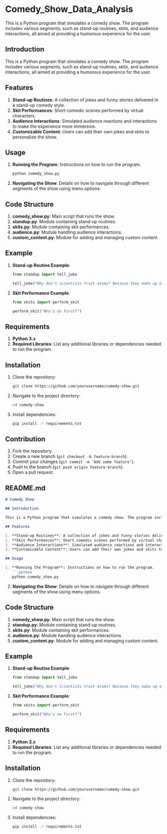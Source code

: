# Comedy_Show_Data_Analysis
This is a Python program that simulates a comedy show. The program includes various segments, such as stand-up routines, skits, and audience interactions, all aimed at providing a humorous experience for the user. 

## Introduction

This is a Python program that simulates a comedy show. The program includes various segments, such as stand-up routines, skits, and audience interactions, all aimed at providing a humorous experience for the user.

## Features

1. **Stand-up Routines**: A collection of jokes and funny stories delivered in a stand-up comedy style.
2. **Skit Performances**: Short comedic scenes performed by virtual characters.
3. **Audience Interactions**: Simulated audience reactions and interactions to make the experience more immersive.
4. **Customizable Content**: Users can add their own jokes and skits to personalize the show.

## Usage

1. **Running the Program**: Instructions on how to run the program.
   ```python
   python comedy_show.py
   ```

2. **Navigating the Show**: Details on how to navigate through different segments of the show using menu options.

## Code Structure

1. **comedy_show.py**: Main script that runs the show.
2. **standup.py**: Module containing stand-up routines.
3. **skits.py**: Module containing skit performances.
4. **audience.py**: Module handling audience interactions.
5. **custom_content.py**: Module for adding and managing custom content.

## Example

1. **Stand-up Routine Example**:
   ```python
   from standup import tell_joke

   tell_joke("Why don't scientists trust atoms? Because they make up everything!")
   ```

2. **Skit Performance Example**:
   ```python
   from skits import perform_skit

   perform_skit("Who's on First?")
   ```

## Requirements

1. **Python 3.x**
2. **Required Libraries**: List any additional libraries or dependencies needed to run the program.

## Installation

1. Clone the repository:
   ```bash
   git clone https://github.com/yourusername/comedy-show.git
   ```

2. Navigate to the project directory:
   ```bash
   cd comedy-show
   ```

3. Install dependencies:
   ```bash
   pip install -r requirements.txt
   ```

## Contribution

1. Fork the repository.
2. Create a new branch (`git checkout -b feature-branch`).
3. Commit your changes (`git commit -m 'Add some feature'`).
4. Push to the branch (`git push origin feature-branch`).
5. Open a pull request.


## README.md

```markdown
# Comedy Show

## Introduction

This is a Python program that simulates a comedy show. The program includes various segments, such as stand-up routines, skits, and audience interactions, all aimed at providing a humorous experience for the user.

## Features

1. **Stand-up Routines**: A collection of jokes and funny stories delivered in a stand-up comedy style.
2. **Skit Performances**: Short comedic scenes performed by virtual characters.
3. **Audience Interactions**: Simulated audience reactions and interactions to make the experience more immersive.
4. **Customizable Content**: Users can add their own jokes and skits to personalize the show.

## Usage

1. **Running the Program**: Instructions on how to run the program.
   ```python
   python comedy_show.py
   ```

2. **Navigating the Show**: Details on how to navigate through different segments of the show using menu options.

## Code Structure

1. **comedy_show.py**: Main script that runs the show.
2. **standup.py**: Module containing stand-up routines.
3. **skits.py**: Module containing skit performances.
4. **audience.py**: Module handling audience interactions.
5. **custom_content.py**: Module for adding and managing custom content.

## Example

1. **Stand-up Routine Example**:
   ```python
   from standup import tell_joke

   tell_joke("Why don't scientists trust atoms? Because they make up everything!")
   ```

2. **Skit Performance Example**:
   ```python
   from skits import perform_skit

   perform_skit("Who's on First?")
   ```

## Requirements

1. **Python 3.x**
2. **Required Libraries**: List any additional libraries or dependencies needed to run the program.

## Installation

1. Clone the repository:
   ```bash
   git clone https://github.com/yourusername/comedy-show.git
   ```

2. Navigate to the project directory:
   ```bash
   cd comedy-show
   ```

3. Install dependencies:
   ```bash
   pip install -r requirements.txt
   ```



